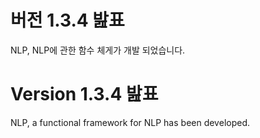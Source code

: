 # 버전 1.3.4 밢표
NLP, NLP에 관한 함수 체게가 개발 되었습니다.

# Version 1.3.4 밢표
NLP, a functional framework for NLP has been developed.
